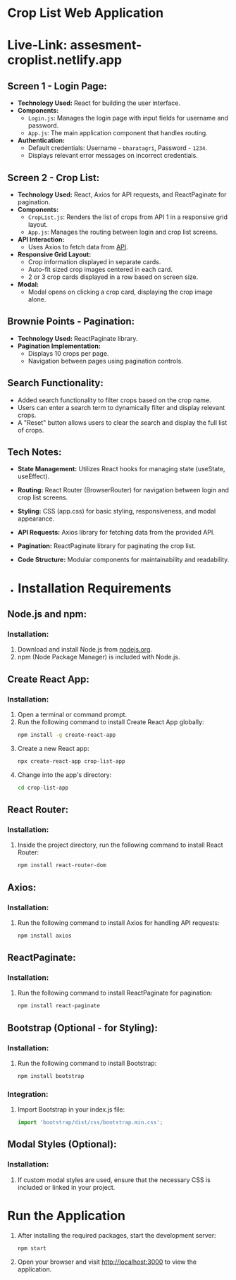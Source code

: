 # Crop List Web Application

# Live-Link: assesment-croplist.netlify.app

## Screen 1 - Login Page:

- **Technology Used:** React for building the user interface.
- **Components:**
  - `Login.js`: Manages the login page with input fields for username and password.
  - `App.js`: The main application component that handles routing.
- **Authentication:**
  - Default credentials: Username - `bharatagri`, Password - `1234`.
  - Displays relevant error messages on incorrect credentials.

## Screen 2 - Crop List:

- **Technology Used:** React, Axios for API requests, and ReactPaginate for pagination.
- **Components:**
  - `CropList.js`: Renders the list of crops from API 1 in a responsive grid layout.
  - `App.js`: Manages the routing between login and crop list screens.
- **API Interaction:**
  - Uses Axios to fetch data from [API](https://api-cache-test.leanagri.com/pop/pop_list/en/64/pop_list.json).
- **Responsive Grid Layout:**
  - Crop information displayed in separate cards.
  - Auto-fit sized crop images centered in each card.
  - 2 or 3 crop cards displayed in a row based on screen size.
- **Modal:**
  - Modal opens on clicking a crop card, displaying the crop image alone.

## Brownie Points - Pagination:

- **Technology Used:** ReactPaginate library.
- **Pagination Implementation:**
  - Displays 10 crops per page.
  - Navigation between pages using pagination controls.

## Search Functionality:

- Added search functionality to filter crops based on the crop name.
- Users can enter a search term to dynamically filter and display relevant crops.
- A "Reset" button allows users to clear the search and display the full list of crops.

## Tech Notes:

- **State Management:** Utilizes React hooks for managing state (useState, useEffect).
- **Routing:** React Router (BrowserRouter) for navigation between login and crop list screens.
- **Styling:** CSS (app.css) for basic styling, responsiveness, and modal appearance.
- **API Requests:** Axios library for fetching data from the provided API.
- **Pagination:** ReactPaginate library for paginating the crop list.
- **Code Structure:** Modular components for maintainability and readability.

- # Installation Requirements

## Node.js and npm:

### Installation:
1. Download and install Node.js from [nodejs.org](https://nodejs.org/).
2. npm (Node Package Manager) is included with Node.js.

## Create React App:

### Installation:
1. Open a terminal or command prompt.
2. Run the following command to install Create React App globally:
    ```bash
    npm install -g create-react-app
    ```
3. Create a new React app:
    ```bash
    npx create-react-app crop-list-app
    ```
4. Change into the app's directory:
    ```bash
    cd crop-list-app
    ```

## React Router:

### Installation:
1. Inside the project directory, run the following command to install React Router:
    ```bash
    npm install react-router-dom
    ```

## Axios:

### Installation:
1. Run the following command to install Axios for handling API requests:
    ```bash
    npm install axios
    ```

## ReactPaginate:

### Installation:
1. Run the following command to install ReactPaginate for pagination:
    ```bash
    npm install react-paginate
    ```

## Bootstrap (Optional - for Styling):

### Installation:
1. Run the following command to install Bootstrap:
    ```bash
    npm install bootstrap
    ```
   
### Integration:
1. Import Bootstrap in your index.js file:
    ```jsx
    import 'bootstrap/dist/css/bootstrap.min.css';
    ```

## Modal Styles (Optional):

### Installation:
1. If custom modal styles are used, ensure that the necessary CSS is included or linked in your project.

# Run the Application

1. After installing the required packages, start the development server:
    ```bash
    npm start
    ```
2. Open your browser and visit [http://localhost:3000](http://localhost:3000) to view the application.

